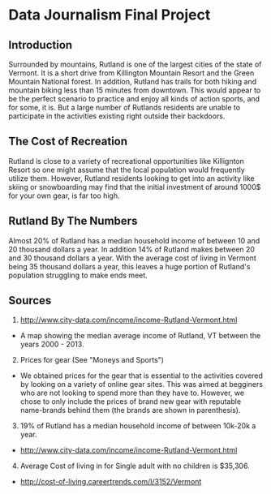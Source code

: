 # Data Journalism Final Project
## Introduction

Surrounded by mountains, Rutland is one of the largest cities of the state of Vermont. It is a short drive from Killington Mountain Resort and the Green Mountain National forest. In addition, Rutland has trails for both hiking and mountain biking less than 15 minutes from downtown. This would appear to be the perfect scenario to practice and enjoy all kinds of action sports, and for some, it is. But a large number of Rutlands residents are unable to participate in the activities existing right outside their backdoors. 

## The Cost of Recreation

Rutland is close to a variety of recreational opportunities like Killignton Resort so one might assume that the local population would frequently utilize them. However, Rutland residents looking to get into an activity like skiing or snowboarding may find that the initial investment of around 1000$ for your own gear, is far too high.
## Rutland By The Numbers
Almost 20% of Rutland has a median household income of between 10 and 20 thousand dollars a year. In addition 14% of Rutland makes between 20 and 30 thousand dollars a year. With the average cost of living in Vermont being 35 thousand dollars a year, this leaves a huge portion of Rutland's population struggling to make ends meet.


## Sources

1. http://www.city-data.com/income/income-Rutland-Vermont.html
  * A map showing the median average income of Rutland, VT between the years 2000 - 2013. 
2. Prices for gear (See "Moneys and Sports")
  * We obtained prices for the gear that is essential to the activities covered by looking on a variety of online gear sites. This was aimed at begginers who are not looking to spend more than they have to. However, we chose to only include the prices of brand new gear with reputable name-brands behind them (the brands are shown in parenthesis). 
3. 19% of Rutland has a median household income of between 10k-20k a year.
  * http://www.city-data.com/income/income-Rutland-Vermont.html
4. Average Cost of living in for Single adult with no children is $35,306.
  * http://cost-of-living.careertrends.com/l/3152/Vermont 
